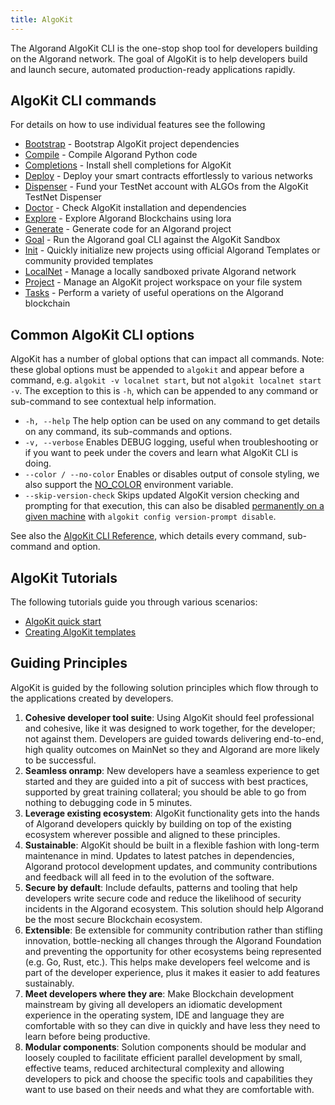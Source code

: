 ```yaml
---
title: AlgoKit
---
```


The Algorand AlgoKit CLI is the one-stop shop tool for developers building on the Algorand network. The goal of AlgoKit is to help developers build and launch secure, automated production-ready applications rapidly.

## AlgoKit CLI commands

For details on how to use individual features see the following

- [Bootstrap](./project/bootstrap) - Bootstrap AlgoKit project dependencies
- [Compile](./compile) - Compile Algorand Python code
- [Completions](./completions) - Install shell completions for AlgoKit
- [Deploy](./project/deploy) - Deploy your smart contracts effortlessly to various networks
- [Dispenser](./dispenser) - Fund your TestNet account with ALGOs from the AlgoKit TestNet Dispenser
- [Doctor](./doctor) - Check AlgoKit installation and dependencies
- [Explore](./explore) - Explore Algorand Blockchains using lora
- [Generate](./generate) - Generate code for an Algorand project
- [Goal](./goal) - Run the Algorand goal CLI against the AlgoKit Sandbox
- [Init](./init) - Quickly initialize new projects using official Algorand Templates or community provided templates
- [LocalNet](./localnet) - Manage a locally sandboxed private Algorand network
- [Project](./project) - Manage an AlgoKit project workspace on your file system
- [Tasks](./tasks) - Perform a variety of useful operations on the Algorand blockchain

## Common AlgoKit CLI options

AlgoKit has a number of global options that can impact all commands. Note: these global options must be appended to `algokit` and appear before a command, e.g. `algokit -v localnet start`, but not `algokit localnet start -v`. The exception to this is `-h`, which can be appended to any command or sub-command to see contextual help information.

- `-h, --help` The help option can be used on any command to get details on any command, its sub-commands and options.
- `-v, --verbose` Enables DEBUG logging, useful when troubleshooting or if you want to peek under the covers and learn what AlgoKit CLI is doing.
- `--color / --no-color` Enables or disables output of console styling, we also support the [NO_COLOR](https://no-color.org) environment variable.
- `--skip-version-check` Skips updated AlgoKit version checking and prompting for that execution, this can also be disabled [permanently on a given machine](./cli/index#version-prompt) with `algokit config version-prompt disable`.

See also the [AlgoKit CLI Reference](./cli/index), which details every command, sub-command and option.

## AlgoKit Tutorials

The following tutorials guide you through various scenarios:

- [AlgoKit quick start](./tutorials/intro)
- [Creating AlgoKit templates](./tutorials/algokit-template)

## Guiding Principles

AlgoKit is guided by the following solution principles which flow through to the applications created by developers.

1. **Cohesive developer tool suite**: Using AlgoKit should feel professional and cohesive, like it was designed to work together, for the developer; not against them. Developers are guided towards delivering end-to-end, high quality outcomes on MainNet so they and Algorand are more likely to be successful.
2. **Seamless onramp**: New developers have a seamless experience to get started and they are guided into a pit of success with best practices, supported by great training collateral; you should be able to go from nothing to debugging code in 5 minutes.
3. **Leverage existing ecosystem**: AlgoKit functionality gets into the hands of Algorand developers quickly by building on top of the existing ecosystem wherever possible and aligned to these principles.
4. **Sustainable**: AlgoKit should be built in a flexible fashion with long-term maintenance in mind. Updates to latest patches in dependencies, Algorand protocol development updates, and community contributions and feedback will all feed in to the evolution of the software.
5. **Secure by default**: Include defaults, patterns and tooling that help developers write secure code and reduce the likelihood of security incidents in the Algorand ecosystem. This solution should help Algorand be the most secure Blockchain ecosystem.
6. **Extensible**: Be extensible for community contribution rather than stifling innovation, bottle-necking all changes through the Algorand Foundation and preventing the opportunity for other ecosystems being represented (e.g. Go, Rust, etc.). This helps make developers feel welcome and is part of the developer experience, plus it makes it easier to add features sustainably.
7. **Meet developers where they are**: Make Blockchain development mainstream by giving all developers an idiomatic development experience in the operating system, IDE and language they are comfortable with so they can dive in quickly and have less they need to learn before being productive.
8. **Modular components**: Solution components should be modular and loosely coupled to facilitate efficient parallel development by small, effective teams, reduced architectural complexity and allowing developers to pick and choose the specific tools and capabilities they want to use based on their needs and what they are comfortable with.